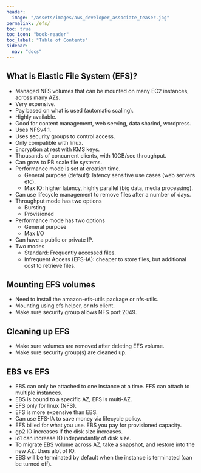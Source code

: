 ```yaml
---
header:
  image: "/assets/images/aws_developer_associate_teaser.jpg"
permalink: /efs/
toc: true
toc_icon: "book-reader"
toc_label: "Table of Contents"
sidebar:
  nav: "docs"
---
```


## What is Elastic File System (EFS)?

- Managed NFS volumes that can be mounted on many EC2 instances, across many AZs.
- Very expensive.
- Pay based on what is used (automatic scaling).
- Highly available.
- Good for content management, web serving, data sharind, wordpress.
- Uses NFSv4.1.
- Uses security groups to control access.
- Only compatible with linux.
- Encryption at rest with KMS keys.
- Thousands of concurrent clients, with 10GB/sec throughput.
- Can grow to PB scale file systems.
- Performance mode is set at creation time.
  - General purpose (default): latency sensitive use cases (web servers etc).
  - Max IO: higher latency, highly parallel (big data, media processing).
- Can use lifecycle management to remove files after a number of days.
- Throughput mode has two options
  - Bursting
  - Provisioned
- Performance mode has two options
  - General purpose
  - Max I/O
- Can have a public or private IP.
- Two modes
  - Standard: Frequently accessed files.
  - Infrequent Access (EFS-IA): cheaper to store files, but additional cost to retrieve files.

## Mounting EFS volumes

- Need to install the amazon-efs-utils package or nfs-utils.
- Mounting using efs helper, or nfs client.
- Make sure security group allows NFS port 2049.

## Cleaning up EFS

- Make sure volumes are removed after deleting EFS volume.
- Make sure security group(s) are cleaned up.

## EBS vs EFS

- EBS can only be attached to one instance at a time. EFS can attach to multiple instances.
- EBS is bound to a specific AZ, EFS is multi-AZ.
- EFS only for linux (NFS).
- EFS is more expensive than EBS.
- Can use EFS-IA to save money via lifecycle policy.
- EFS billed for what you use. EBS you pay for provisioned capacity.
- gp2 IO increases if the disk size increases.
- io1 can increase IO independantly of disk size.
- To migrate EBS volume across AZ, take a snapshot, and restore into the new AZ. Uses alot of IO.
- EBS will be terminated by default when the instance is terminated (can be turned off).
